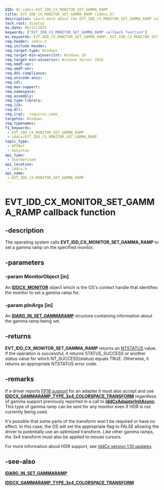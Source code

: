 ```yaml
---
UID: NC:iddcx.EVT_IDD_CX_MONITOR_SET_GAMMA_RAMP
title: EVT_IDD_CX_MONITOR_SET_GAMMA_RAMP (iddcx.h)
description: Learn more about the EVT_IDD_CX_MONITOR_SET_GAMMA_RAMP callback function.
tech.root: display
ms.date: 09/22/2023
keywords: ["EVT_IDD_CX_MONITOR_SET_GAMMA_RAMP callback function"]
ms.keywords: EVT_IDD_CX_MONITOR_SET_GAMMA_RAMP, EVT_IDD_CX_MONITOR_SET_GAMMA_RAMP callback, EvtIddCxMonitorSetGammaRamp, EvtIddCxMonitorSetGammaRamp callback function [Display Devices], PFN_IDD_CX_MONITOR_SET_GAMMA_RAMP, PFN_IDD_CX_MONITOR_SET_GAMMA_RAMP callback function pointer [Display Devices], display.evt_idd_cx_monitor_set_gamma_ramp, iddcx/EvtIddCxMonitorSetGammaRamp
req.header: iddcx.h
req.include-header: 
req.target-type: Windows
req.target-min-winverclnt: Windows 10
req.target-min-winversvr: Windows Server 2016
req.kmdf-ver: 
req.umdf-ver: 
req.ddi-compliance: 
req.unicode-ansi: 
req.idl: 
req.max-support: 
req.namespace: 
req.assembly: 
req.type-library: 
req.lib: 
req.dll: 
req.irql: _requires_same_
targetos: Windows
req.typenames: 
f1_keywords:
 - EVT_IDD_CX_MONITOR_SET_GAMMA_RAMP
 - iddcx/EVT_IDD_CX_MONITOR_SET_GAMMA_RAMP
topic_type:
 - APIRef
 - kbSyntax
api_type:
 - UserDefined
api_location:
 - iddcx.h
api_name:
 - EVT_IDD_CX_MONITOR_SET_GAMMA_RAMP
---
```


# EVT_IDD_CX_MONITOR_SET_GAMMA_RAMP callback function

## -description

The operating system calls **EVT_IDD_CX_MONITOR_SET_GAMMA_RAMP** to set a gamma ramp on the specified monitor.

## -parameters

### -param MonitorObject [in]

An [**IDDCX_MONITOR**](/windows-hardware/drivers/display/iddcx-objects) object which is the OS's context handle that identifies the monitor to set a gamma ramp for.

### -param pInArgs [in]

An [**IDARG_IN_SET_GAMMARAMP**](ns-iddcx-idarg_in_set_gammaramp.md) structure containing information about the gamma ramp being set.

## -returns

**EVT_IDD_CX_MONITOR_SET_GAMMA_RAMP** returns an [NTSTATUS](/windows-hardware/drivers/kernel/ntstatus-values) value. If the operation is successful, it returns STATUS_SUCCESS or another status value for which NT_SUCCESS(status) equals TRUE. Otherwise, it returns an appropriate NTSTATUS error code.

## -remarks

If a driver reports [FP16 support](ns-iddcx-iddcx_adapter_caps.md) for an adapter it must also accept and use [**IDDCX_GAMMARAMP_TYPE_3x4_COLORSPACE_TRANSFORM**](ne-iddcx-iddcx_gammaramp_type.md) regardless of gamma support previously reported in a call to [**IddCxAdapterInitAsync**](nf-iddcx-iddcxadapterinitasync.md). This type of gamma ramp can be sent for any monitor even if HDR is not currently being used.

It's possible that some parts of the transform won't be required or have no effect. In this case, the OS will set the appropriate flag to FALSE allowing the driver to potentially use an optimized transform. Like other gamma ramps, the 3x4 transform must also be applied to mouse cursors.

For more information about HDR support, see [IddCx version 1.10 updates](/windows-hardware/drivers/display/iddcx1.10-updates).

## -see-also

[**IDARG_IN_SET_GAMMARAMP**](ns-iddcx-idarg_in_set_gammaramp.md)

[**IDDCX_GAMMARAMP_TYPE_3x4_COLORSPACE_TRANSFORM**](ne-iddcx-iddcx_gammaramp_type.md)

